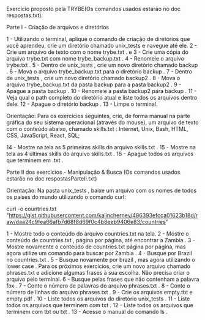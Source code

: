 Exercício proposto pela TRYBE(Os comandos usados estarão no doc respostas.txt):

Parte I - Criação de arquivos e diretórios

1 - Utilizando o terminal, aplique o comando de criação de diretórios que você aprendeu, crie um diretório chamado unix_tests e navegue até ele.
2 - Crie um arquivo de texto com o nome trybe.txt . e
3 - Crie uma cópia do arquivo trybe.txt com nome trybe_backup.txt .
4 - Renomeie o arquivo trybe.txt .
5 - Dentro de unix_tests , crie um novo diretório chamado backup .
6 - Mova o arquivo trybe_backup.txt para o diretório backup .
7 - Dentro de unix_tests , crie um novo diretório chamado backup2 .
8 - Mova o arquivo trybe_backup.txt da pasta backup para a pasta backup2 .
9 - Apague a pasta backup .
10 - Renomeie a pasta backup2 para backup .
11 - Veja qual o path completo do diretório atual e liste todos os arquivos dentro dele.
12 - Apague o diretório backup .
13 - Limpe o terminal.

Orientação:
Para os exercícios seguintes, crie, de forma manual na parte gráfica do seu sistema operacional (através do mouse), um arquivo de texto com o conteúdo abaixo, chamado skills.txt : Internet, Unix, Bash, HTML, CSS, JavaScript, React, SQL;

14 - Mostre na tela as 5 primeiras skills do arquivo skills.txt .
15 - Mostre na tela as 4 últimas skills do arquivo skills.txt .
16 - Apague todos os arquivos que terminem em .txt .

Parte II dos exercícios - Manipulação & Busca (Os comandos usados estarão no doc respostasParteII.txt)

Orientação: 
Na pasta unix_tests , baixe um arquivo com os nomes de todos os países do mundo utilizando o comando curl:

curl -o countries.txt "https://gist.githubusercontent.com/kalinchernev/486393efcca01623b18d/raw/daa24c9fea66afb7d68f8d69f0c4b8eeb9406e83/countries"

1 - Mostre todo o conteúdo do arquivo countries.txt na tela.
2 - Mostre o conteúdo de countries.txt , página por página, até encontrar a Zambia .
3 - Mostre novamente o conteúdo de countries.txt página por página, mas agora utilize um comando para buscar por Zambia .
4 - Busque por Brazil no countries.txt .
5 - Busque novamente por brazil , mas agora utilizando o lower case .
Para os próximos exercícios, crie um novo arquivo chamado phrases.txt e adicione algumas frases à sua escolha. Não precisa criar o arquivo pelo terminal.
6 - Busque pelas frases que não contenham a palavra fox .
7 - Conte o número de palavras do arquivo phrases.txt .
8 - Conte o número de linhas do arquivo phrases.txt .
9 - Crie os arquivos empty.tbt e empty.pdf .
10 - Liste todos os arquivos do diretório unix_tests .
11 - Liste todos os arquivos que terminem com txt .
12 - Liste todos os arquivos que terminem com tbt ou txt .
13 - Acesse o manual do comando ls .
